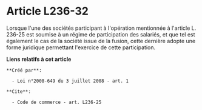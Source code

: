 # Article L236-32

Lorsque l'une des sociétés participant à l'opération mentionnée à l'article L. 236-25 est soumise à un régime de
participation des salariés, et que tel est également le cas de la société issue de la fusion, cette dernière adopte une forme
juridique permettant l'exercice de cette participation.

**Liens relatifs à cet article**

	**Créé par**:

	  - Loi n°2008-649 du 3 juillet 2008 - art. 1

	**Cite**:

	  - Code de commerce - art. L236-25
